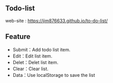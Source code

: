 ## Todo-list
web-site : https://jim876633.github.io/to-do-list/
## Feature
* Submit：Add todo list item.
* Edit：Edit list item.
* Delet：Delet list item.
* Clear：Clear list.
* Data：Use localStorage to save the list

